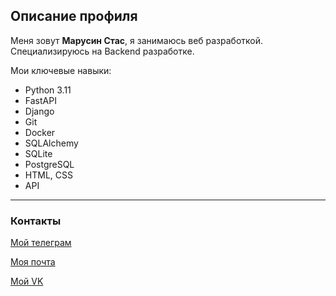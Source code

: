 ## Описание профиля
Меня зовут **Марусин Стас**, я занимаюсь веб разработкой. Специализируюсь на Backend разработке.

Мои ключевые навыки:
  * Python 3.11
  * FastAPI
  * Django
  * Git
  * Docker
  * SQLAlchemy
  * SQLite
  * PostgreSQL
  * HTML, CSS
  * API

---
### Контакты
[Мой телеграм](https://t.me/stmarusin)

[Моя почта](stasskywalker@gmail.com)

[Мой VK](https://vk.com/stanislav_marusin)

